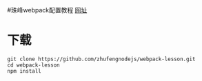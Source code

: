 #珠峰webpack配置教程
[网址](http://zhufengnodejs.github.io/zhufengdoc/html/Javascript/%E8%AF%A6%E6%83%85/webpack.html)

# 下载
```
git clone https://github.com/zhufengnodejs/webpack-lesson.git
cd webpack-lesson
npm install
```
